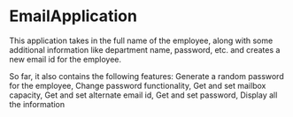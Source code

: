 # EmailApplication

This application takes in the full name of the employee, along with some additional information like department name, password, etc. and creates a new email id for the employee.

So far, it also contains the following features:
Generate a random password for the employee,
Change password functionality,
Get and set mailbox capacity,
Get and set alternate email id,
Get and set password,
Display all the information

